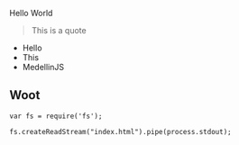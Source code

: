 Hello World

> This is a quote

* Hello
* This
* MedellinJS

## Woot

```
var fs = require('fs');

fs.createReadStream("index.html").pipe(process.stdout);
```
